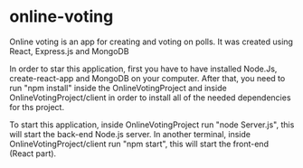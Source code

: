 # online-voting
Online voting is an app for creating and voting on polls. It was created using React, Express.js and MongoDB

In order to star this application, first you have to have installed Node.Js, create-react-app and MongoDB on your computer.
After that, you need to run "npm install" inside the OnlineVotingProject and inside OnlineVotingProject/client in order to install all of the needed dependencies for ths project. 

To start this application, inside OnlineVotingProject run "node Server.js", this will start the back-end Node.js server.
In another terminal, inside OnlineVotingProject/client run "npm start", this will start the front-end (React part). 

